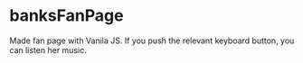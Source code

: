 # banksFanPage
Made fan page with Vanila JS. If you push the relevant keyboard button, you can listen her music.

